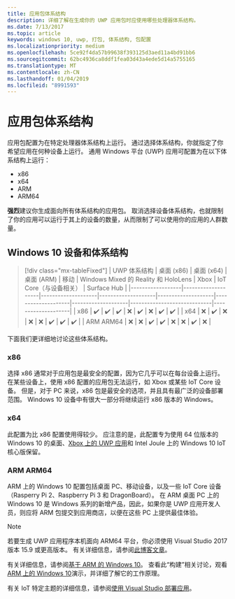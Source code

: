 ```yaml
---
title: 应用包体系结构
description: 详细了解在生成你的 UWP 应用包时应使用哪些处理器体系结构。
ms.date: 7/13/2017
ms.topic: article
keywords: windows 10, uwp, 打包, 体系结构, 包配置
ms.localizationpriority: medium
ms.openlocfilehash: 5ce92f4da57b99638f393125d3aed11a4bd91bb6
ms.sourcegitcommit: 62bc4936ca8ddf1fea03d43a4ede5d14a5755165
ms.translationtype: MT
ms.contentlocale: zh-CN
ms.lasthandoff: 01/04/2019
ms.locfileid: "8991593"
---
```

# <a name="app-package-architectures"></a>应用包体系结构

应用包配置为在特定处理器体系结构上运行。 通过选择体系结构，你就指定了你希望应用在何种设备上运行。 通用 Windows 平台 (UWP) 应用可配置为在以下体系结构上运行：
- x86
- x64
- ARM
- ARM64

**强烈**建议你生成面向所有体系结构的应用包。 取消选择设备体系结构，也就限制了你的应用可以运行于其上的设备的数量，从而限制了可以使用你的应用的人群数量。

## <a name="windows-10-devices-and-architectures"></a>Windows 10 设备和体系结构

> [!div class="mx-tableFixed"]
| UWP 体系结构 | 桌面 (x86)      | 桌面 (x64)      | 桌面 (ARM)      | 移动             | Windows Mixed 的 Reality 和 HoloLens           | Xbox               | IoT Core（与设备相关） | Surface Hub        |
|------------------|--------------------|--------------------|--------------------|--------------------|--------------------|--------------------|-----------------------------|--------------------|
| x86              | :heavy_check_mark: | :heavy_check_mark: | :heavy_check_mark: | :x:                | :heavy_check_mark: | :x:                | :heavy_check_mark:          | :heavy_check_mark: |
| x64              | :x:                | :heavy_check_mark: | :x:                | :x:                | :x:                | :heavy_check_mark: | :heavy_check_mark:          | :heavy_check_mark: |
| ARM ARM64              | :x:                | :x:                | :heavy_check_mark: | :heavy_check_mark: | :x:                | :x:                | :heavy_check_mark:          | :x:                |


下面我们更详细地讨论这些体系结构。

### <a name="x86"></a>x86
选择 x86 通常对于应用包是最安全的配置，因为它几乎可以在每台设备上运行。 在某些设备上，使用 x86 配置的应用包无法运行，如 Xbox 或某些 IoT Core 设备。 但是，对于 PC 来说，x86 包是最安全的选项，并且具有最广泛的设备部署范围。 Windows 10 设备中有很大一部分将继续运行 x86 版本的 Windows。

### <a name="x64"></a>x64
此配置为比 x86 配置使用得较少。 应注意的是，此配置专为使用 64 位版本的 Windows 10 的桌面、[Xbox 上的 UWP 应用](https://docs.microsoft.com/windows/uwp/xbox-apps/system-resource-allocation)和 Intel Joule 上的 Windows 10 IoT 核心版保留。

### <a name="arm-and-arm64"></a>ARM ARM64
ARM 上的 Windows 10 配置包括桌面 PC、移动设备，以及一些 IoT Core 设备（Rasperry Pi 2、Raspberry Pi 3 和 DragonBoard）。 在 ARM 桌面 PC 上的 Windows 10 是 Windows 系列的新增产品，因此，如果你是 UWP 应用开发人员，则应将 ARM 包提交到应用商店，以便在这些 PC 上提供最佳体验。

>[!NOTE]
> 若要生成 UWP 应用程序本机面向 ARM64 平台，你必须使用 Visual Studio 2017 版本 15.9 或更高版本。 有关详细信息，请参阅[此博客文章](https://blogs.windows.com/buildingapps/2018/11/15/official-support-for-windows-10-on-arm-development)。

有关详细信息，请参阅[基于 ARM 的 Windows 10](../porting/apps-on-arm.md)。 查看此“构建”相关讨论，观看 [ARM 上的 Windows 10](https://channel9.msdn.com/Events/Build/2017/P4171)演示，并详细了解它的工作原理。

有关 IoT 特定主题的详细信息，请参阅[使用 Visual Studio 部署应用](https://developer.microsoft.com/windows/iot/Docs/AppDeployment)。
